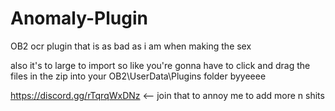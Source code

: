 # Anomaly-Plugin
OB2 ocr plugin that is as bad as i am when making the sex

also it's to large to import so like you're gonna have to click and drag the files in the zip into your OB2\UserData\Plugins folder byyeeee

https://discord.gg/rTqrqWxDNz <-- join that to annoy me to add more n shits
